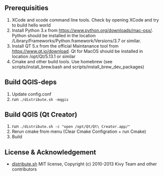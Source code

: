 Prerequisities
--------------

1. XCode and xcode command line tools. Check by opening XCode and try to build hello world
2. Install Python 3.x from https://www.python.org/downloads/mac-osx/. Python should be installed in the location /Library/Frameworks/Python.framework/Versions/3.7 or similar.
3. Install QT 5.x from the official Maintanance tool from https://www.qt.io/download. Qt for MacOS should be installed in location /opt/Qt/5.13.1 or similar
4. Cmake and other build tools. Use homebrew  (see scripts/install_brew.bash and scripts/install_brew_dev_packages)

Build QGIS-deps
---------------

1. Update config.conf
2. run `./distribute.sh -mqgis`

Build QGIS (Qt Creator)
-----------------------

1. run `./distribute.sh -c "open /opt/Qt/Qt\ Creator.app/"`
2. Rerun cmake from menu (Clear Cmake Configration + run Cmake)
3. Build

License & Acknowledgement
-------------------------
- [distribute.sh](https://github.com/opengisch/OSGeo4A/blob/master/LICENSE-for-distribute-sh) MIT license, Copyright (c) 2010-2013 Kivy Team and other contributors